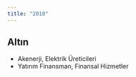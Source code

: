 ```yaml
---
title: "2010"
---
```


## Altın

-   Akenerji, Elektrik Üreticileri
-   Yatırım Finansman, Finansal Hizmetler
